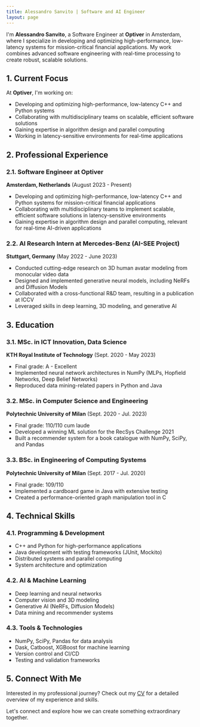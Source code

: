 ```yaml
---
title: Alessandro Sanvito | Software and AI Engineer
layout: page
---
```


I'm **Alessandro Sanvito**, a Software Engineer at **Optiver** in Amsterdam, where I specialize in developing and optimizing high-performance, low-latency systems for mission-critical financial applications. My work combines advanced software engineering with real-time processing to create robust, scalable solutions.

## 1. Current Focus

At **Optiver**, I'm working on:
- Developing and optimizing high-performance, low-latency C++ and Python systems
- Collaborating with multidisciplinary teams on scalable, efficient software solutions
- Gaining expertise in algorithm design and parallel computing
- Working in latency-sensitive environments for real-time applications

## 2. Professional Experience

### 2.1. Software Engineer at Optiver
**Amsterdam, Netherlands** (August 2023 - Present)
- Developing and optimizing high-performance, low-latency C++ and Python systems for mission-critical financial applications
- Collaborating with multidisciplinary teams to implement scalable, efficient software solutions in latency-sensitive environments
- Gaining expertise in algorithm design and parallel computing, relevant for real-time AI-driven applications

### 2.2. AI Research Intern at Mercedes-Benz (AI-SEE Project)
**Stuttgart, Germany** (May 2022 - June 2023)
- Conducted cutting-edge research on 3D human avatar modeling from monocular video data
- Designed and implemented generative neural models, including NeRFs and Diffusion Models
- Collaborated with a cross-functional R&D team, resulting in a publication at ICCV
- Leveraged skills in deep learning, 3D modeling, and generative AI

## 3. Education

### 3.1. MSc. in ICT Innovation, Data Science
**KTH Royal Institute of Technology** (Sept. 2020 - May 2023)
- Final grade: A - Excellent
- Implemented neural network architectures in NumPy (MLPs, Hopfield Networks, Deep Belief Networks)
- Reproduced data mining-related papers in Python and Java

### 3.2. MSc. in Computer Science and Engineering
**Polytechnic University of Milan** (Sept. 2020 - Jul. 2023)
- Final grade: 110/110 cum laude
- Developed a winning ML solution for the RecSys Challenge 2021
- Built a recommender system for a book catalogue with NumPy, SciPy, and Pandas

### 3.3. BSc. in Engineering of Computing Systems
**Polytechnic University of Milan** (Sept. 2017 - Jul. 2020)
- Final grade: 109/110
- Implemented a cardboard game in Java with extensive testing
- Created a performance-oriented graph manipulation tool in C

## 4. Technical Skills

### 4.1. Programming & Development
- C++ and Python for high-performance applications
- Java development with testing frameworks (JUnit, Mockito)
- Distributed systems and parallel computing
- System architecture and optimization

### 4.2. AI & Machine Learning
- Deep learning and neural networks
- Computer vision and 3D modeling
- Generative AI (NeRFs, Diffusion Models)
- Data mining and recommender systems

### 4.3. Tools & Technologies
- NumPy, SciPy, Pandas for data analysis
- Dask, Catboost, XGBoost for machine learning
- Version control and CI/CD
- Testing and validation frameworks

## 5. Connect With Me

Interested in my professional journey? Check out my [CV](/public/Alessandro_Sanvito_CV.pdf) for a detailed overview of my experience and skills.

Let's connect and explore how we can create something extraordinary together.
